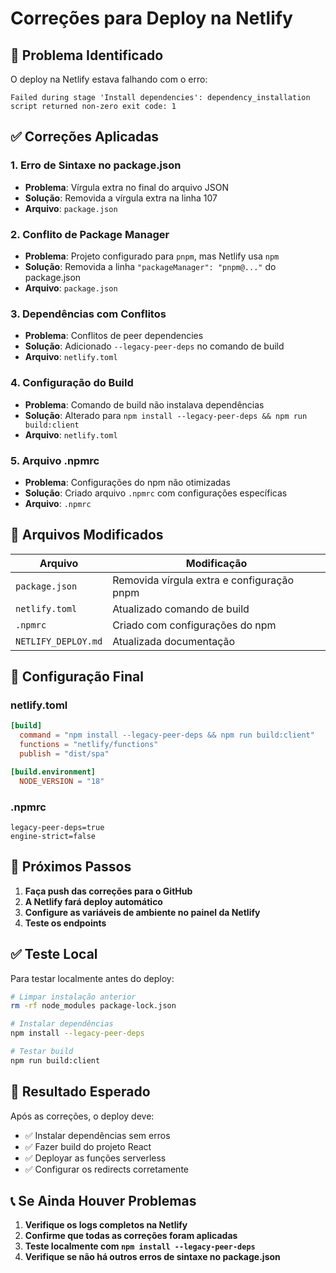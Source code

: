 # Correções para Deploy na Netlify

## 🐛 Problema Identificado

O deploy na Netlify estava falhando com o erro:
```
Failed during stage 'Install dependencies': dependency_installation script returned non-zero exit code: 1
```

## ✅ Correções Aplicadas

### 1. Erro de Sintaxe no package.json
- **Problema**: Vírgula extra no final do arquivo JSON
- **Solução**: Removida a vírgula extra na linha 107
- **Arquivo**: `package.json`

### 2. Conflito de Package Manager
- **Problema**: Projeto configurado para `pnpm`, mas Netlify usa `npm`
- **Solução**: Removida a linha `"packageManager": "pnpm@..."` do package.json
- **Arquivo**: `package.json`

### 3. Dependências com Conflitos
- **Problema**: Conflitos de peer dependencies
- **Solução**: Adicionado `--legacy-peer-deps` no comando de build
- **Arquivo**: `netlify.toml`

### 4. Configuração do Build
- **Problema**: Comando de build não instalava dependências
- **Solução**: Alterado para `npm install --legacy-peer-deps && npm run build:client`
- **Arquivo**: `netlify.toml`

### 5. Arquivo .npmrc
- **Problema**: Configurações do npm não otimizadas
- **Solução**: Criado arquivo `.npmrc` com configurações específicas
- **Arquivo**: `.npmrc`

## 📁 Arquivos Modificados

| Arquivo | Modificação |
|---------|-------------|
| `package.json` | Removida vírgula extra e configuração pnpm |
| `netlify.toml` | Atualizado comando de build |
| `.npmrc` | Criado com configurações do npm |
| `NETLIFY_DEPLOY.md` | Atualizada documentação |

## 🔧 Configuração Final

### netlify.toml
```toml
[build]
  command = "npm install --legacy-peer-deps && npm run build:client"
  functions = "netlify/functions"
  publish = "dist/spa"

[build.environment]
  NODE_VERSION = "18"
```

### .npmrc
```
legacy-peer-deps=true
engine-strict=false
```

## 🚀 Próximos Passos

1. **Faça push das correções para o GitHub**
2. **A Netlify fará deploy automático**
3. **Configure as variáveis de ambiente no painel da Netlify**
4. **Teste os endpoints**

## ✅ Teste Local

Para testar localmente antes do deploy:

```bash
# Limpar instalação anterior
rm -rf node_modules package-lock.json

# Instalar dependências
npm install --legacy-peer-deps

# Testar build
npm run build:client
```

## 🎯 Resultado Esperado

Após as correções, o deploy deve:
- ✅ Instalar dependências sem erros
- ✅ Fazer build do projeto React
- ✅ Deployar as funções serverless
- ✅ Configurar os redirects corretamente

## 📞 Se Ainda Houver Problemas

1. **Verifique os logs completos na Netlify**
2. **Confirme que todas as correções foram aplicadas**
3. **Teste localmente com `npm install --legacy-peer-deps`**
4. **Verifique se não há outros erros de sintaxe no package.json**
